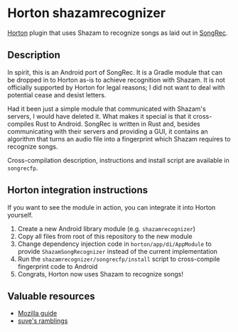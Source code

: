 # Horton shazamrecognizer
[Horton](https://github.com/davidtakac/horton) plugin that uses Shazam to recognize songs as laid out in [SongRec](https://github.com/marin-m/SongRec). 

## Description
In spirit, this is an Android port of SongRec. It is a Gradle module that can be dropped in to Horton as-is to achieve recognition with Shazam. It is not officially supported by Horton for legal reasons; I did not want to deal with potential cease and desist letters. 

Had it been just a simple module that communicated with Shazam's servers, I would have deleted it. What makes it special is that it cross-compiles Rust to Android. SongRec is written in Rust and, besides communicating with their servers and providing a GUI, it contains an algorithm that turns an audio file into a fingerprint which Shazam requires to recognize songs. 

Cross-compilation description, instructions and install script are available in `songrecfp`. 

## Horton integration instructions
If you want to see the module in action, you can integrate it into Horton yourself. 

1. Create a new Android library module (e.g. `shazamrecognizer`)
2. Copy all files from root of this repository to the new module
3. Change dependency injection code in `horton/app/di/AppModule` to provide `ShazamSongRecognizer` instead of the current implementation
4. Run the `shazamrecognizer/songrecfp/install` script to cross-compile fingerprint code to Android
5. Congrats, Horton now uses Shazam to recognize songs!

## Valuable resources
- [Mozilla guide](https://mozilla.github.io/firefox-browser-architecture/experiments/2017-09-21-rust-on-android.html)
- [suve's ramblings](https://blog.svgames.pl/article/running-rust-on-android)
